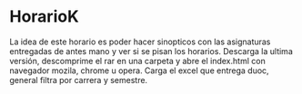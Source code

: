 # HorarioK
La idea de este horario es poder hacer sinopticos con las asignaturas entregadas de antes mano y ver si se pisan los horarios.
Descarga la ultima versión, descomprime el rar en una carpeta y abre el index.html con navegador mozila, chrome u opera.
Carga el excel que entrega duoc, general filtra por carrera y semestre.
